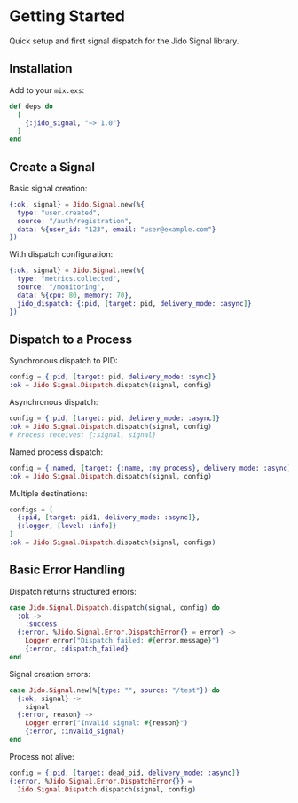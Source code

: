 # Getting Started

Quick setup and first signal dispatch for the Jido Signal library.

## Installation

Add to your `mix.exs`:

```elixir
def deps do
  [
    {:jido_signal, "~> 1.0"}
  ]
end
```

## Create a Signal

Basic signal creation:

```elixir
{:ok, signal} = Jido.Signal.new(%{
  type: "user.created",
  source: "/auth/registration",
  data: %{user_id: "123", email: "user@example.com"}
})
```

With dispatch configuration:

```elixir
{:ok, signal} = Jido.Signal.new(%{
  type: "metrics.collected", 
  source: "/monitoring",
  data: %{cpu: 80, memory: 70},
  jido_dispatch: {:pid, [target: pid, delivery_mode: :async]}
})
```

## Dispatch to a Process

Synchronous dispatch to PID:

```elixir
config = {:pid, [target: pid, delivery_mode: :sync]}
:ok = Jido.Signal.Dispatch.dispatch(signal, config)
```

Asynchronous dispatch:

```elixir
config = {:pid, [target: pid, delivery_mode: :async]}
:ok = Jido.Signal.Dispatch.dispatch(signal, config)
# Process receives: {:signal, signal}
```

Named process dispatch:

```elixir
config = {:named, [target: {:name, :my_process}, delivery_mode: :async]}
:ok = Jido.Signal.Dispatch.dispatch(signal, config)
```

Multiple destinations:

```elixir
configs = [
  {:pid, [target: pid1, delivery_mode: :async]},
  {:logger, [level: :info]}
]
:ok = Jido.Signal.Dispatch.dispatch(signal, configs)
```

## Basic Error Handling

Dispatch returns structured errors:

```elixir
case Jido.Signal.Dispatch.dispatch(signal, config) do
  :ok -> 
    :success
  {:error, %Jido.Signal.Error.DispatchError{} = error} ->
    Logger.error("Dispatch failed: #{error.message}")
    {:error, :dispatch_failed}
end
```

Signal creation errors:

```elixir
case Jido.Signal.new(%{type: "", source: "/test"}) do
  {:ok, signal} -> 
    signal
  {:error, reason} ->
    Logger.error("Invalid signal: #{reason}")
    {:error, :invalid_signal}
end
```

Process not alive:

```elixir
config = {:pid, [target: dead_pid, delivery_mode: :async]}
{:error, %Jido.Signal.Error.DispatchError{}} = 
  Jido.Signal.Dispatch.dispatch(signal, config)
```
